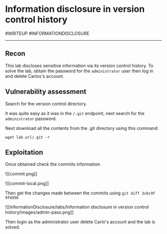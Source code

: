 # Information disclosure in version control history

#WRITEUP 
#INFORMATIONDISCLOSURE 

<hr>

## Recon

This lab discloses sensitive information via its version control history. To solve the lab, obtain the password for the `administrator` user then log in and delete Carlos's account.

## Vulnerability assessment

Search for the version control directory.

It was quite easy as it was in the `/.git` endpoint, next search for the `administrator` password.

Next download all the contents from the .git directory using this command:

`wget lab.url/.git -r`

## Exploitation

Once obtained check the commits information

![[commit.png]]

![[commit-local.png]]

Then get the changes made between the commits using `git diff 3c6c9f 9fdd5b`

![[InformationDisclosure/labs/Information disclosure in version control history/images/admin-pass.png]]

Then login as the administrator user delete Carlo's account and the lab is solved.

